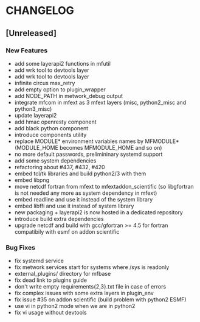 # CHANGELOG


## [Unreleased]

### New Features
- add some layerapi2 functions in mfutil
- add wrk tool to devtools layer
- add wrk tool to devtools layer
- infinite circus max_retry
- add empty option to plugin_wrapper
- add NODE_PATH in metwork_debug output
- integrate mfcom in mfext as 3 mfext layers (misc, python2_misc and python3_misc)
- update layerapi2
- add hmac openresty component
- add black python component
- introduce components utility
- replace MODULE* environment variables names by MFMODULE* (MODULE_HOME becomes MFMODULE_HOME and so on)
- no more default passwords, prelimininary systemd support
- add some system dependencies
- refactoring about #437, #432, #420
- embed tcl/tk libraries and build python2/3 with them
- embed libpng
- move netcdf fortran from mfext to mfextaddon_scientific (so libgfortran is not needed any more as system dependency in mfext)
- embed readline and use it instead of the system library
- embed libffi and use it instead of system library
- new packaging + layerapi2 is now hosted in a dedicated repository
- introduce build extra dependencies
- upgrade netcdf and build with gcc/gfortran >= 4.5 for fortran compatibily with esmf on addon scientific


### Bug Fixes
- fix systemd service
- fix metwork services start for systems where /sys is readonly
- external_plugins/ directory for mfbase
- fix dead link to plugins guide
- don't write empty requirements{2,3}.txt file in case of errors
- fix complex issues with some extra layers in plugin_env
- fix issue #35 on addon scientific (build problem with python2 ESMF)
- use vi in python2 mode when we are in python2
- fix vi usage without devtools





